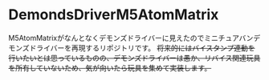# DemondsDriverM5AtomMatrix
M5AtomMatrixがなんとなくデモンズドライバーに見えたのでミニチュアバンデモンズドライバーを再現するリポジトリです。
~~将来的にはバイスタンプ連動を行いたいとは思っているものの、デモンズドライバーは愚か、リバイス関連玩具を所有していないため、気が向いたら玩具を集めて実装します。~~
